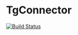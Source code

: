 # TgConnector
[![Build Status](https://travis-ci.org/Sreyas-Sreelal/tgconnector.svg?branch=master)](https://travis-ci.org/Sreyas-Sreelal/tgconnector)